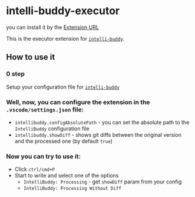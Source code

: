# intelli-buddy-executor

you can install it by the [Extension URL](https://marketplace.visualstudio.com/items?itemName=misbiheyv.intelli-buddy-executor)

This is the executor extension for [`intelli-buddy`](https://github.com/misbiheyv/intelli-buddy).

## How to use it

### 0 step
Setup your configuration file for [`intelli-buddy`](https://github.com/misbiheyv/intelli-buddy)

### Well, now, you can configure the extension in the `.vscode/settings.json` file:
- `intellibuddy.configAbsolutePath` - you can set the absolute path to the `IntelliBuddy` configuration file
- `intellibuddy.showDiff` - shows git diffs between the original version and the processed one (by default `true`)

### Now you can try to use it:
- Click `ctrl/cmd+P`
- Start to write and select one of the options
	- `IntelliBuddy: Processing` - get `showDiff` param from your config
	- `IntelliBuddy: Processing Without Diff`
